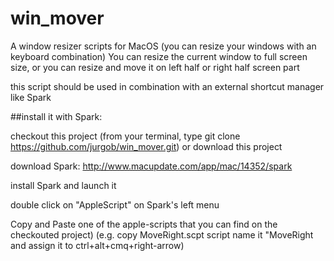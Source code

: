 win_mover
=========

A window resizer scripts for MacOS (you can resize your windows with an keyboard combination)
You can resize the current window to full screen size, or you can resize and move it on left half or right half screen part

this script should be used in combination with an external shortcut manager like Spark

##install it with Spark: 

checkout this project (from your terminal, type git clone https://github.com/jurgob/win_mover.git)
or download this project


download Spark: http://www.macupdate.com/app/mac/14352/spark

install Spark and launch it

double click on "AppleScript" on Spark's left menu

Copy and Paste one of the apple-scripts that you can find on the checkouted project)
(e.g. copy MoveRight.scpt script name it "MoveRight and assign it to ctrl+alt+cmq+right-arrow)

